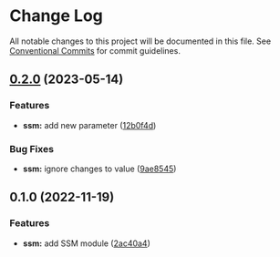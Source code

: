 # Change Log

All notable changes to this project will be documented in this file.
See [Conventional Commits](https://conventionalcommits.org) for commit guidelines.

## [0.2.0](https://github.com/aldra-consulting/infrastructure-modules/compare/ssm@0.1.0...ssm@0.2.0) (2023-05-14)


### Features

* **ssm:** add new parameter ([12b0f4d](https://github.com/aldra-consulting/infrastructure-modules/commit/12b0f4d81b3103839ac4488872951227f9a748b0))


### Bug Fixes

* **ssm:** ignore changes to value ([9ae8545](https://github.com/aldra-consulting/infrastructure-modules/commit/9ae85459cddebd3e3832fc52f29e457b370d6bec))



## 0.1.0 (2022-11-19)


### Features

* **ssm:** add SSM module ([2ac40a4](https://github.com/aldra-consulting/infrastructure-modules/commit/2ac40a40a248a490e32562383ed9e00be208b981))
